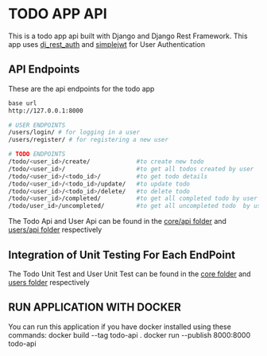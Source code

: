# TODO APP API

This is a todo app api built with Django and Django Rest Framework.
This app uses [dj_rest_auth](https://dj-rest-auth.readthedocs.io/en/latest/) and [simplejwt](https://django-rest-framework-simplejwt.readthedocs.io/en/latest/) for User Authentication

## API Endpoints

These are the api endpoints for the todo app

```bash
base url 
http://127.0.0.1:8000

# USER ENDPOINTS
/users/login/ # for logging in a user
/users/register/ # for registering a new user

# TODO ENDPOINTS
/todo/<user_id>/create/             #to create new todo
/todo/<user_id>/                    #to get all todos created by user
/todo/<user_id>/<todo_id>/          #to get todo details
/todo/<user_id>/<todo_id>/update/   #to update todo
/todo/<user_id>/<todo_id>/delete/   #to delete todo
/todo/<user_id>/completed/          #to get all completed todo by user
/todo/user_id>/uncompleted/         #to get all uncompleted todo  by user

```
The Todo Api and User Api can be found in the [core/api folder](https://github.com/curlyzik/todo-api/tree/main/core/api) and [users/api folder](https://github.com/curlyzik/todo-api/tree/main/users/api) respectively

## Integration of Unit Testing For Each EndPoint
The Todo Unit Test and User Unit Test can be found in the [core folder](https://github.com/curlyzik/todo-api/blob/main/core/tests.py) and [users folder](https://github.com/curlyzik/todo-api/blob/main/users/tests.py) respectively

## RUN APPLICATION WITH DOCKER
You can run this application if you have docker installed using these commands:
docker build --tag todo-api .
docker run --publish 8000:8000 todo-api
